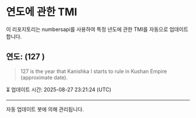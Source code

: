 
# 연도에 관한 TMI

이 리포지토리는 numbersapi를 사용하여 특정 년도에 관한 TMI를 자동으로 업데이트합니다.

## 연도: (127 )
> 127 is the year that Kanishka I starts to rule in Kushan Empire (approximate date).

⏳ 업데이트 시간: 2025-08-27 23:21:24 (UTC)

---
자동 업데이트 봇에 의해 관리됩니다.
